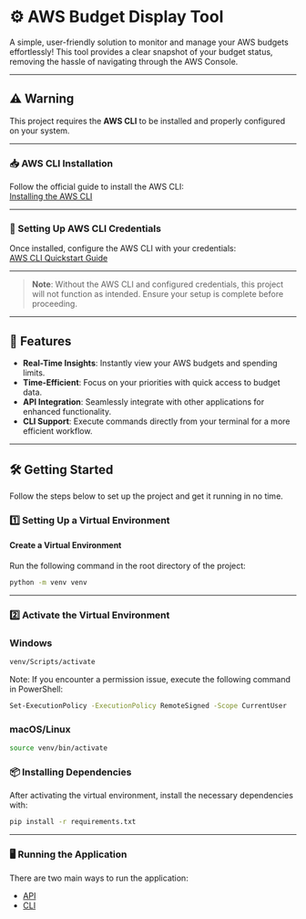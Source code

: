 # ⚙️ AWS Budget Display Tool  

A simple, user-friendly solution to monitor and manage your AWS budgets effortlessly! This tool provides a clear snapshot of your budget status, removing the hassle of navigating through the AWS Console.  

---

## ⚠️ Warning  

This project requires the **AWS CLI** to be installed and properly configured on your system.  

---

### 📥 AWS CLI Installation  

Follow the official guide to install the AWS CLI:  
[Installing the AWS CLI](https://docs.aws.amazon.com/cli/latest/userguide/getting-started-install.html)  

---

### 🔧 Setting Up AWS CLI Credentials  

Once installed, configure the AWS CLI with your credentials:  
[AWS CLI Quickstart Guide](https://docs.aws.amazon.com/cli/latest/userguide/getting-started-quickstart.html)  

---

> **Note**: Without the AWS CLI and configured credentials, this project will not function as intended. Ensure your setup is complete before proceeding.

---

## 🚀 Features  

- **Real-Time Insights**: Instantly view your AWS budgets and spending limits.  
- **Time-Efficient**: Focus on your priorities with quick access to budget data.
- **API Integration**: Seamlessly integrate with other applications for enhanced functionality.
- **CLI Support**: Execute commands directly from your terminal for a more efficient workflow.  

---

## 🛠️ Getting Started  

Follow the steps below to set up the project and get it running in no time.  

### 1️⃣ Setting Up a Virtual Environment  

#### Create a Virtual Environment  

Run the following command in the root directory of the project:  

```bash
python -m venv venv
```

----

### 2️⃣ Activate the Virtual Environment

### Windows

  ```bash
  venv/Scripts/activate
 ```

Note: If you encounter a permission issue, execute the following command in PowerShell:

  ```bash
 Set-ExecutionPolicy -ExecutionPolicy RemoteSigned -Scope CurrentUser 
 ```

### macOS/Linux

  ```bash
source venv/bin/activate
 ```

### 📦 Installing Dependencies

 After activating the virtual environment, install the necessary dependencies with:

  ```bash
pip install -r requirements.txt
 ```

---

### 🖥️ Running the Application

There are two main ways to run the application:

- [API](docs/API.MD)
- [CLI](docs/CLI.MD)
